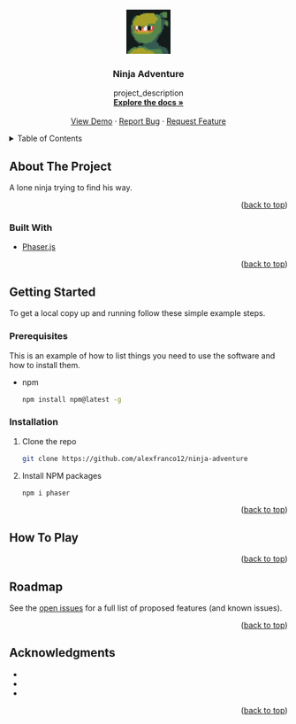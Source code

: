 <div id="top"></div>

<!-- PROJECT LOGO -->
<br />
<div align="center">
  <a href="https://github.com/alexfranco12/ninja-adventure">
    <img src="/assets/actors/characters/GreenNinja/Faceset.png" alt="Logo" width="80" height="80">
  </a>

<h3 align="center">Ninja Adventure</h3>

  <p align="center">
    project_description
    <br />
    <a href="https://github.com/alexfranco12/ninja-adventure"><strong>Explore the docs »</strong></a>
    <br />
    <br />
    <a href="https://github.com/alexfranco12/ninja-adventure">View Demo</a>
    ·
    <a href="https://github.com/alexfranco12/ninja-adventure/issues">Report Bug</a>
    ·
    <a href="https://github.com/alexfranco12/ninja-adventure/issues">Request Feature</a>
  </p>
</div>



<!-- TABLE OF CONTENTS -->
<details>
  <summary>Table of Contents</summary>
  <ol>
    <li>
      <a href="#about-the-project">About The Project</a>
      <ul>
        <li><a href="#built-with">Built With</a></li>
      </ul>
    </li>
    <li>
      <a href="#getting-started">Getting Started</a>
      <ul>
        <li><a href="#prerequisites">Prerequisites</a></li>
        <li><a href="#installation">Installation</a></li>
      </ul>
    </li>
    <li><a href="#usage">Usage</a></li>
    <li><a href="#roadmap">Roadmap</a></li>
    <li><a href="#acknowledgments">Acknowledgments</a></li>
  </ol>
</details>



<!-- ABOUT THE PROJECT -->
## About The Project

A lone ninja trying to find his way.

<p align="right">(<a href="#top">back to top</a>)</p>



### Built With

* [Phaser.js](https://phaser.io//)


<p align="right">(<a href="#top">back to top</a>)</p>



<!-- GETTING STARTED -->
## Getting Started

To get a local copy up and running follow these simple example steps.

### Prerequisites

This is an example of how to list things you need to use the software and how to install them.
* npm
  ```sh
  npm install npm@latest -g
  ```

### Installation

1. Clone the repo
   ```sh
   git clone https://github.com/alexfranco12/ninja-adventure
   ```
2. Install NPM packages
   ```sh
   npm i phaser
   ```

<p align="right">(<a href="#top">back to top</a>)</p>



<!-- How To Play -->
## How To Play



<p align="right">(<a href="#top">back to top</a>)</p>



<!-- ROADMAP -->
## Roadmap


See the [open issues](https://github.com/github_username/repo_name/issues) for a full list of proposed features (and known issues).

<p align="right">(<a href="#top">back to top</a>)</p>



<!-- ACKNOWLEDGMENTS -->
## Acknowledgments

* []()
* []()
* []()

<p align="right">(<a href="#top">back to top</a>)</p>



<!-- MARKDOWN LINKS & IMAGES -->
<!-- https://www.markdownguide.org/basic-syntax/#reference-style-links -->
[contributors-shield]: https://img.shields.io/github/contributors/github_username/repo_name.svg?style=for-the-badge
[contributors-url]: https://github.com/github_username/repo_name/graphs/contributors
[forks-shield]: https://img.shields.io/github/forks/github_username/repo_name.svg?style=for-the-badge
[forks-url]: https://github.com/github_username/repo_name/network/members
[stars-shield]: https://img.shields.io/github/stars/github_username/repo_name.svg?style=for-the-badge
[stars-url]: https://github.com/github_username/repo_name/stargazers
[issues-shield]: https://img.shields.io/github/issues/github_username/repo_name.svg?style=for-the-badge
[issues-url]: https://github.com/github_username/repo_name/issues
[license-shield]: https://img.shields.io/github/license/github_username/repo_name.svg?style=for-the-badge
[license-url]: https://github.com/github_username/repo_name/blob/master/LICENSE.txt
[linkedin-shield]: https://img.shields.io/badge/-LinkedIn-black.svg?style=for-the-badge&logo=linkedin&colorB=555
[linkedin-url]: https://linkedin.com/in/linkedin_username
[product-screenshot]: images/screenshot.png